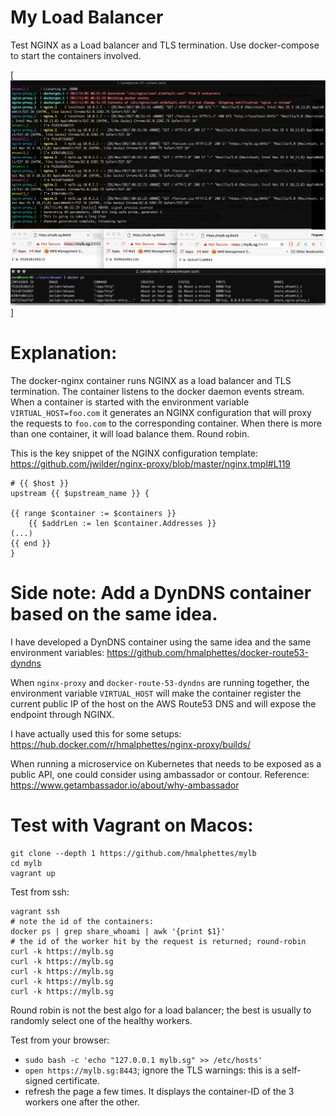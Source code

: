 My Load Balancer
================

Test NGINX as a Load balancer and TLS termination.
Use docker-compose to start the containers involved.

[![mylb-in-action](mylb-in-action.png?raw=true)]

Explanation:
============
The docker-nginx container runs NGINX as a load balancer and TLS termination.
The container listens to the docker daemon events stream.
When a container is started with the environment variable `VIRTUAL_HOST=foo.com` it generates an NGINX configuration that will proxy the requests to `foo.com` to the corresponding container.
When there is more than one container, it will load balance them. Round robin.

This is the key snippet of the NGINX configuration template:
https://github.com/jwilder/nginx-proxy/blob/master/nginx.tmpl#L119
```
# {{ $host }}
upstream {{ $upstream_name }} {

{{ range $container := $containers }}
	{{ $addrLen := len $container.Addresses }}
(...)
{{ end }}
}
```

Side note: Add a DynDNS container based on the same idea.
==========================================================
I have developed a DynDNS container using the same idea and the same environment variables: https://github.com/hmalphettes/docker-route53-dyndns

When `nginx-proxy` and `docker-route-53-dyndns` are running together, the environment variable `VIRTUAL_HOST` will make the container register the current public IP of the host on the AWS Route53 DNS and will expose the endpoint through NGINX.

I have actually used this for some setups: https://hub.docker.com/r/hmalphettes/nginx-proxy/builds/

When running a microservice on Kubernetes that needs to be exposed as a public API, one could consider using ambassador or contour.
Reference: https://www.getambassador.io/about/why-ambassador

Test with Vagrant on Macos:
===========================
```
git clone --depth 1 https://github.com/hmalphettes/mylb
cd mylb
vagrant up
```

Test from ssh:
```
vagrant ssh
# note the id of the containers:
docker ps | grep share_whoami | awk '{print $1}'
# the id of the worker hit by the request is returned; round-robin
curl -k https://mylb.sg
curl -k https://mylb.sg
curl -k https://mylb.sg
curl -k https://mylb.sg
curl -k https://mylb.sg
```
Round robin is not the best algo for a load balancer; the best is usually to randomly select one of the healthy workers.

Test from your browser:
- `sudo bash -c 'echo "127.0.0.1 mylb.sg" >> /etc/hosts'`
- `open https://mylb.sg:8443`; ignore the TLS warnings: this is a self-signed certificate.
- refresh the page a few times. It displays the container-ID of the 3 workers one after the other.



